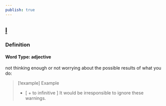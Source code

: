 ```yaml
---
publish: true
---
```


## [l](https://dictionary.cambridge.org/dictionary/english/l)

### Definition
#### Word Type: adjective
not thinking enough or not worrying about the possible results of what you do:

>[!example] Example
> - [ + to infinitive ] It would be irresponsible to ignore these warnings.
